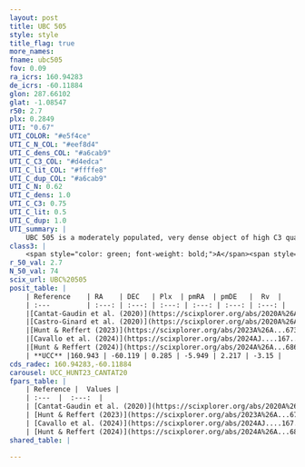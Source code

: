 ```yaml
---
layout: post
title: UBC 505
style: style
title_flag: true
more_names: 
fname: ubc505
fov: 0.09
ra_icrs: 160.94283
de_icrs: -60.11884
glon: 287.66102
glat: -1.08547
r50: 2.7
plx: 0.2849
UTI: "0.67"
UTI_COLOR: "#e5f4ce"
UTI_C_N_COL: "#eef8d4"
UTI_C_dens_COL: "#a6cab9"
UTI_C_C3_COL: "#d4edca"
UTI_C_lit_COL: "#ffffe8"
UTI_C_dup_COL: "#a6cab9"
UTI_C_N: 0.62
UTI_C_dens: 1.0
UTI_C_C3: 0.75
UTI_C_lit: 0.5
UTI_C_dup: 1.0
UTI_summary: |
    UBC 505 is a moderately populated, very dense object of high C3 quality. It is moderately studied in the literature.
class3: |
    <span style="color: green; font-weight: bold;">A</span><span style="color: #FFC300; font-weight: bold;">B</span>
r_50_val: 2.7
N_50_val: 74
scix_url: UBC%20505
posit_table: |
    | Reference    | RA    | DEC   | Plx  | pmRA  | pmDE   |  Rv  |
    | :---         | :---: | :---: | :---: | :---: | :---: | :---: |
    |[Cantat-Gaudin et al. (2020)](https://scixplorer.org/abs/2020A%26A...640A...1C) | 160.939 | -60.107 | 0.295 | -5.926 | 2.205 | -- |
    |[Castro-Ginard et al. (2020)](https://scixplorer.org/abs/2020A%26A...635A..45C) | 160.913 | -60.104 | 0.293 | -5.919 | 2.202 | -- |
    |[Hunt & Reffert (2023)](https://scixplorer.org/abs/2023A%26A...673A.114H) | 160.953 | -60.115 | 0.275 | -5.956 | 2.213 | -18.131 |
    |[Cavallo et al. (2024)](https://scixplorer.org/abs/2024AJ....167...12C) | 160.902 | -60.126 | 0.274 | -- | -- | -- |
    |[Hunt & Reffert (2024)](https://scixplorer.org/abs/2024A%26A...686A..42H) | 160.953 | -60.115 | 0.275 | -5.956 | 2.213 | -18.131 |
    | **UCC** |160.943 | -60.119 | 0.285 | -5.949 | 2.217 | -3.15 | 
cds_radec: 160.94283,-60.11884
carousel: UCC_HUNT23_CANTAT20
fpars_table: |
    | Reference |  Values |
    | :---  |  :---:  |
    | [Cantat-Gaudin et al. (2020)](https://scixplorer.org/abs/2020A%26A...640A...1C) | `AVNN=0.28, DMNN=12.73, AgeNN=8.78` |
    | [Hunt & Reffert (2023)](https://scixplorer.org/abs/2023A%26A...673A.114H) | `AV50=0.848, diffAV50=1.911, MOD50=12.532, logAge50=7.697` |
    | [Cavallo et al. (2024)](https://scixplorer.org/abs/2024AJ....167...12C) | `AV50=0.7, dMod50=12.24, logAge50=8.69, [Fe/H]50=0.29` |
    | [Hunt & Reffert (2024)](https://scixplorer.org/abs/2024A%26A...686A..42H) | `MassJ=628.454` |
shared_table: |
    
---
```

